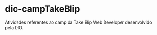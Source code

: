 # dio-campTakeBlip
Atividades referentes ao camp da Take Blip Web Developer desenvolvido pela DIO. 

